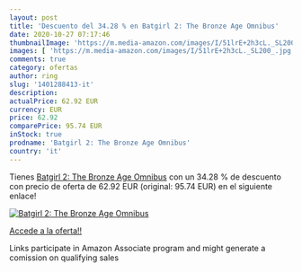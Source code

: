 ```yaml
---
layout: post
title: 'Descuento del 34.28 % en Batgirl 2: The Bronze Age Omnibus'
date: 2020-10-27 07:17:46
thumbnailImage: 'https://m.media-amazon.com/images/I/51lrE+2h3cL._SL200_.jpg'
images: [ 'https://m.media-amazon.com/images/I/51lrE+2h3cL._SL200_.jpg' ]
comments: true
category: ofertas
author: ring
slug: '1401288413-it'
description:
actualPrice: 62.92 EUR
currency: EUR
price: 62.92
comparePrice: 95.74 EUR
inStock: true
prodname: 'Batgirl 2: The Bronze Age Omnibus'
country: 'it'
---
```


Tienes [Batgirl 2: The Bronze Age Omnibus](https://www.amazon.it/dp/1401288413/?tag=tolees00-21) con un 34.28 % de descuento con precio de oferta de 62.92 EUR (original: 95.74 EUR) en el siguiente enlace!

[![Batgirl 2: The Bronze Age Omnibus](https://m.media-amazon.com/images/I/51lrE+2h3cL._SL200_.jpg)](https://www.amazon.it/dp/1401288413/?tag=tolees00-21)

[Accede a la oferta!!](https://www.amazon.it/dp/1401288413/?tag=tolees00-21)

Links participate in Amazon Associate program and might generate a comission on qualifying sales


